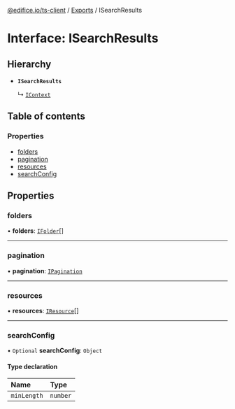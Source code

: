 [@edifice.io/ts-client](../README.md) / [Exports](../modules.md) / ISearchResults

# Interface: ISearchResults

## Hierarchy

- **`ISearchResults`**

  ↳ [`IContext`](IContext.md)

## Table of contents

### Properties

- [folders](ISearchResults.md#folders)
- [pagination](ISearchResults.md#pagination)
- [resources](ISearchResults.md#resources)
- [searchConfig](ISearchResults.md#searchconfig)

## Properties

### folders

• **folders**: [`IFolder`](IFolder.md)[]

___

### pagination

• **pagination**: [`IPagination`](IPagination.md)

___

### resources

• **resources**: [`IResource`](IResource.md)[]

___

### searchConfig

• `Optional` **searchConfig**: `Object`

#### Type declaration

| Name | Type |
| :------ | :------ |
| `minLength` | `number` |
